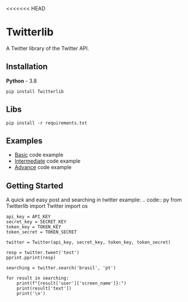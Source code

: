 <<<<<<< HEAD
# Twitterlib
A Twitter library of the Twitter API. 
## Installation 
**Python** - 3.8 
```
pip install Twitterlib
```

## Libs 
```
pip install -r requirements.txt
```

## Examples 
- <a href="">Basic</a> code example
- <a href="">Intermediate</a> code example
- <a href="">Advance</a> code example


## Getting Started
A quick and easy post and searching in twitter example: 
.. code:: py
    from Twitterlib import Twitter
    import os 

    api_key = API_KEY
    secret_key = SECRET_KEY
    token_key = TOKEN_KEY
    token_secret = TOKEN_SECRET

    twitter = Twitter(api_key, secret_key, token_key, token_secret)

    resp = twitter.tweet('test')
    pprint.pprint(resp)

    searching = twitter.search('brasil', 'pt')

    for result in searching:
        print(f"{result['user']['screen_name']}:")
        print(result['text'])
        print('\n')
